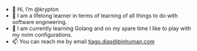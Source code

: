 - 👋 Hi, I’m @krypton
- 👀 I am a lifelong learner in terms of learning of all things to do with software engineering.
- 🌱 I am currently learning Golang and on my spare time I like to play with my nvim configurations.
- 📫 You can reach me by email tiago.dias@binhuman.com

<!---
krypton/krypton is a ✨ special ✨ repository because its `README.md` (this file) appears on your GitHub profile.
You can click the Preview link to take a look at your changes.
--->
